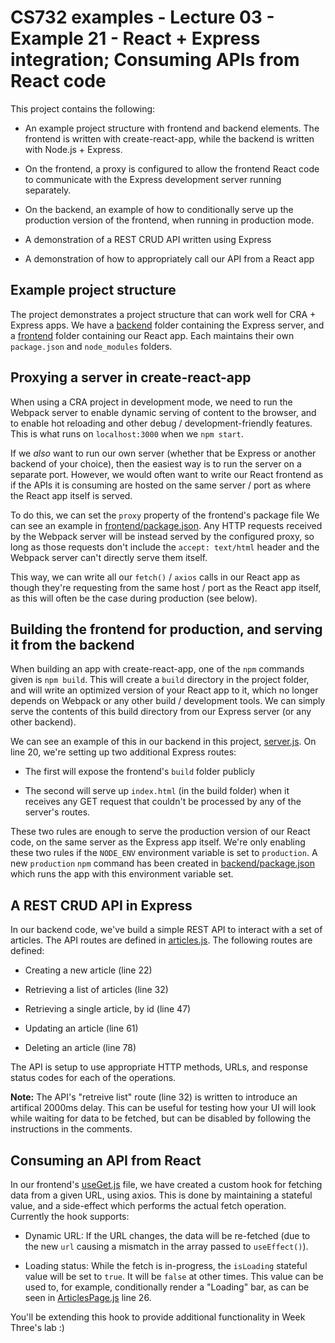 # CS732 examples - Lecture 03 - Example 21 - React + Express integration; Consuming APIs from React code
This project contains the following:

- An example project structure with frontend and backend elements. The frontend is written with create-react-app, while the backend is written with Node.js + Express.

- On the frontend, a proxy is configured to allow the frontend React code to communicate with the Express development server running separately.

- On the backend, an example of how to conditionally serve up the production version of the frontend, when running in production mode.

- A demonstration of a REST CRUD API written using Express

- A demonstration of how to appropriately call our API from a React app


## Example project structure
The project demonstrates a project structure that can work well for CRA + Express apps. We have a [backend](./backend) folder containing the Express server, and a [frontend](./frontend) folder containing our React app. Each maintains their own `package.json` and `node_modules` folders.


## Proxying a server in create-react-app
When using a CRA project in development mode, we need to run the Webpack server to enable dynamic serving of content to the browser, and to enable hot reloading and other debug / development-friendly features. This is what runs on `localhost:3000` when we `npm start`.

If we *also* want to run our own server (whether that be Express or another backend of your choice), then the easiest way is to run the server on a separate port. However, we would often want to write our React frontend as if the APIs it is consuming are hosted on the same server / port as where the React app itself is served.

To do this, we can set the `proxy` property of the frontend's package file We can see an example in [frontend/package.json](./frontend/package.json). Any HTTP requests received by the Webpack server will be instead served by the configured proxy, so long as those requests don't include the `accept: text/html` header and the Webpack server can't directly serve them itself.

This way, we can write all our `fetch()` / `axios` calls in our React app as though they're requesting from the same host / port as the React app itself, as this will often be the case during production (see below).


## Building the frontend for production, and serving it from the backend
When building an app with create-react-app, one of the `npm` commands given is `npm build`. This will create a `build` directory in the project folder, and will write an optimized version of your React app to it, which no longer depends on Webpack or any other build / development tools. We can simply serve the contents of this build directory from our Express server (or any other backend).

We can see an example of this in our backend in this project, [server.js](./backend/src/server.js). On line 20, we're setting up two additional Express routes:

- The first will expose the frontend's `build` folder publicly

- The second will serve up `index.html` (in the build folder) when it receives any GET request that couldn't be processed by any of the server's routes.

These two rules are enough to serve the production version of our React code, on the same server as the Express app itself. We're only enabling these two rules if the `NODE_ENV` environment variable is set to `production`. A new `production` `npm` command has been created in [backend/package.json](./backend/package.json) which runs the app with this environment variable set.


## A REST CRUD API in Express
In our backend code, we've build a simple REST API to interact with a set of articles. The API routes are defined in [articles.js](./backend/src/routes/api/articles.js). The following routes are defined:

- Creating a new article (line 22)

- Retrieving a list of articles (line 32)

- Retrieving a single article, by id (line 47)

- Updating an article (line 61)

- Deleting an article (line 78)

The API is setup to use appropriate HTTP methods, URLs, and response status codes for each of the operations.

**Note:** The API's "retreive list" route (line 32) is written to introduce an artifical 2000ms delay. This can be useful for testing how your UI will look while waiting for data to be fetched, but can be disabled by following the instructions in the comments.


## Consuming an API from React
In our frontend's [useGet.js](./frontend/src/useGet.js) file, we have created a custom hook for fetching data from a given URL, using axios. This is done by maintaining a stateful value, and a side-effect which performs the actual fetch operation. Currently the hook supports:

- Dynamic URL: If the URL changes, the data will be re-fetched (due to the new `url` causing a mismatch in the array passed to `useEffect()`).

- Loading status: While the fetch is in-progress, the `isLoading` stateful value will be set to `true`. It will be `false` at other times. This value can be used to, for example, conditionally render a "Loading" bar, as can be seen in [ArticlesPage.js](./frontend/src/ArticlesPage.js) line 26.

You'll be extending this hook to provide additional functionality in Week Three's lab :)